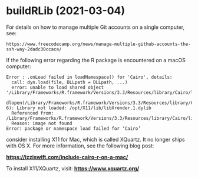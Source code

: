 # buildRLib (2021-03-04)

For details on how to manage multiple Git accounts on a single computer, see:
```
https://www.freecodecamp.org/news/manage-multiple-github-accounts-the-ssh-way-2dadc30ccaca/
```

If the following error regarding the R package is encountered on a macOS computer:
```
Error : .onLoad failed in loadNamespace() for 'Cairo', details:
  call: dyn.load(file, DLLpath = DLLpath, ...)
  error: unable to load shared object '/Library/Frameworks/R.framework/Versions/3.3/Resources/library/Cairo/libs/Cairo.so':
  dlopen(/Library/Frameworks/R.framework/Versions/3.3/Resources/library/Cairo/libs/Cairo.so, 6): Library not loaded: /opt/X11/lib/libXrender.1.dylib
  Referenced from: /Library/Frameworks/R.framework/Versions/3.3/Resources/library/Cairo/libs/Cairo.so
  Reason: image not found
Error: package or namespace load failed for ‘Cairo’
```
consider installing X11 for Mac, which is called XQuartz.
It no longer ships with OS X.
For more information, see the following blog post:

**https://izziswift.com/include-cairo-r-on-a-mac/**

To install X11/XQuartz, visit: **https://www.xquartz.org/**


